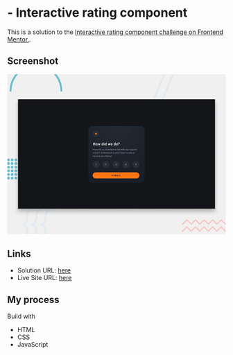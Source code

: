 # - Interactive rating component

This is a solution to the [Interactive rating component challenge on Frontend Mentor.](https://www.frontendmentor.io/challenges/interactive-rating-component-koxpeBUmI). 

## Screenshot
![Design preview for the Interactive rating component challenge](./design/desktop-preview.jpg)

## Links

- Solution URL: [here](https://www.frontendmentor.io/solutions/interactive-component-html-css-js-eQ4zT7TyIS)
- Live Site URL: [here](https://interactive-component-sandy.vercel.app/)


## My process

Build with

- HTML
- CSS
- JavaScript
